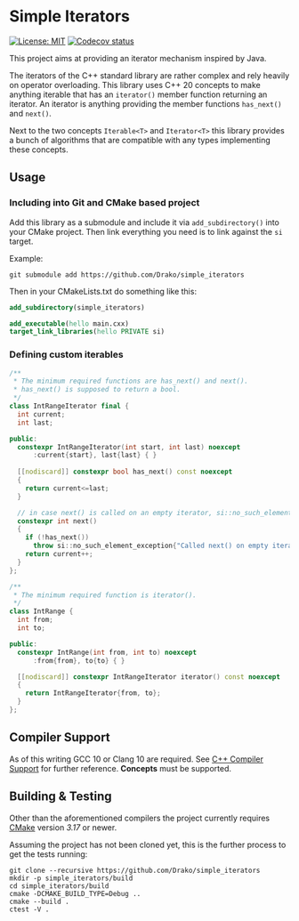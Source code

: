 # Simple Iterators

[![License: MIT](https://img.shields.io/badge/License-MIT-yellow.svg)](https://opensource.org/licenses/MIT)
[![Codecov status](https://codecov.io/gh/Drako/simple_iterators/branch/master/graph/badge.svg)](https://codecov.io/gh/Drako/simple_iterators/branch/master)

This project aims at providing an iterator mechanism inspired by Java.

The iterators of the C++ standard library are rather complex and rely heavily on operator overloading.
This library uses C++ 20 concepts to make anything iterable that has an `iterator()` member function returning
an iterator. An iterator is anything providing the member functions `has_next()` and `next()`.

Next to the two concepts `Iterable<T>` and `Iterator<T>` this library provides a bunch of algorithms
that are compatible with any types implementing these concepts.

## Usage

### Including into Git and CMake based project

Add this library as a submodule and include it via `add_subdirectory()`
into your CMake project.
Then link everything you need is to link against the `si` target.

Example:
```shell
git submodule add https://github.com/Drako/simple_iterators
```

Then in your CMakeLists.txt do something like this:
```cmake
add_subdirectory(simple_iterators)

add_executable(hello main.cxx)
target_link_libraries(hello PRIVATE si)
```

### Defining custom iterables

```cpp
/**
 * The minimum required functions are has_next() and next().
 * has_next() is supposed to return a bool.
 */
class IntRangeIterator final {
  int current;
  int last;

public:
  constexpr IntRangeIterator(int start, int last) noexcept
      :current{start}, last{last} { }
      
  [[nodiscard]] constexpr bool has_next() const noexcept
  {
    return current<=last;
  }

  // in case next() is called on an empty iterator, si::no_such_element_exception should be thrown.
  constexpr int next()
  {
    if (!has_next())
      throw si::no_such_element_exception{"Called next() on empty iterator."};
    return current++;
  }
};

/**
 * The minimum required function is iterator().
 */
class IntRange {
  int from;
  int to;

public:
  constexpr IntRange(int from, int to) noexcept
      :from{from}, to{to} { }

  [[nodiscard]] constexpr IntRangeIterator iterator() const noexcept
  {
    return IntRangeIterator{from, to};
  }
};
```

## Compiler Support

As of this writing GCC 10 or Clang 10 are required.
See [C++ Compiler Support](https://en.cppreference.com/w/cpp/compiler_support)
for further reference. **Concepts** must be supported.

## Building & Testing

Other than the aforementioned compilers
the project currently requires [CMake](https://cmake.org/download/) version *3.17* or newer.

Assuming the project has not been cloned yet, this is the further process to get the tests running:

```shell
git clone --recursive https://github.com/Drako/simple_iterators
mkdir -p simple_iterators/build
cd simple_iterators/build
cmake -DCMAKE_BUILD_TYPE=Debug ..
cmake --build .
ctest -V .
```
